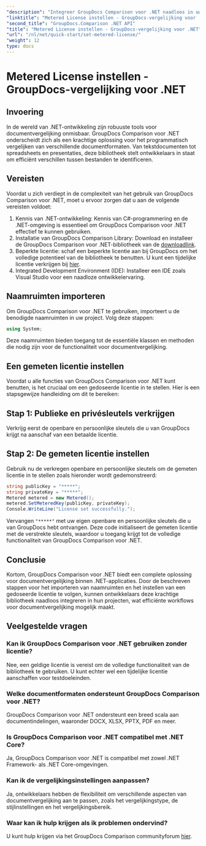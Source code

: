 ```yaml
---
"description": "Integreer GroupDocs Comparison voor .NET naadloos in uw .NET-projecten voor efficiënte workflows voor documentvergelijking."
"linktitle": "Metered License instellen - GroupDocs-vergelijking voor .NET"
"second_title": "GroupDocs.Comparison .NET API"
"title": "Metered License instellen - GroupDocs-vergelijking voor .NET"
"url": "/nl/net/quick-start/set-metered-license/"
"weight": 12
type: docs
---
```

# Metered License instellen - GroupDocs-vergelijking voor .NET

## Invoering
In de wereld van .NET-ontwikkeling zijn robuuste tools voor documentvergelijking onmisbaar. GroupDocs Comparison voor .NET onderscheidt zich als een krachtige oplossing voor het programmatisch vergelijken van verschillende documentformaten. Van tekstdocumenten tot spreadsheets en presentaties, deze bibliotheek stelt ontwikkelaars in staat om efficiënt verschillen tussen bestanden te identificeren.
## Vereisten
Voordat u zich verdiept in de complexiteit van het gebruik van GroupDocs Comparison voor .NET, moet u ervoor zorgen dat u aan de volgende vereisten voldoet:
1. Kennis van .NET-ontwikkeling: Kennis van C#-programmering en de .NET-omgeving is essentieel om GroupDocs Comparison voor .NET effectief te kunnen gebruiken.
2. Installatie van GroupDocs Comparison Library: Download en installeer de GroupDocs Comparison voor .NET-bibliotheek van de [downloadlink](https://releases.groupdocs.com/comparison/net/).
3. Beperkte licentie: schaf een beperkte licentie aan bij GroupDocs om het volledige potentieel van de bibliotheek te benutten. U kunt een tijdelijke licentie verkrijgen bij [hier](https://purchase.groupdocs.com/temporary-license/).
4. Integrated Development Environment (IDE): Installeer een IDE zoals Visual Studio voor een naadloze ontwikkelervaring.

## Naamruimten importeren
Om GroupDocs Comparison voor .NET te gebruiken, importeert u de benodigde naamruimten in uw project. Volg deze stappen:

```csharp
using System;
```
Deze naamruimten bieden toegang tot de essentiële klassen en methoden die nodig zijn voor de functionaliteit voor documentvergelijking.
## Een gemeten licentie instellen
Voordat u alle functies van GroupDocs Comparison voor .NET kunt benutten, is het cruciaal om een gedoseerde licentie in te stellen. Hier is een stapsgewijze handleiding om dit te bereiken:
## Stap 1: Publieke en privésleutels verkrijgen
Verkrijg eerst de openbare en persoonlijke sleutels die u van GroupDocs krijgt na aanschaf van een betaalde licentie.
## Stap 2: De gemeten licentie instellen
Gebruik nu de verkregen openbare en persoonlijke sleutels om de gemeten licentie in te stellen zoals hieronder wordt gedemonstreerd:
```csharp
string publicKey = "*****";
string privateKey = "*****";
Metered metered = new Metered();
metered.SetMeteredKey(publicKey, privateKey);
Console.WriteLine("License set successfully.");
```
Vervangen `"*****"` met uw eigen openbare en persoonlijke sleutels die u van GroupDocs hebt ontvangen. Deze code initialiseert de gemeten licentie met de verstrekte sleutels, waardoor u toegang krijgt tot de volledige functionaliteit van GroupDocs Comparison voor .NET.

## Conclusie
Kortom, GroupDocs Comparison voor .NET biedt een complete oplossing voor documentvergelijking binnen .NET-applicaties. Door de beschreven stappen voor het importeren van naamruimten en het instellen van een gedoseerde licentie te volgen, kunnen ontwikkelaars deze krachtige bibliotheek naadloos integreren in hun projecten, wat efficiënte workflows voor documentvergelijking mogelijk maakt.
## Veelgestelde vragen
### Kan ik GroupDocs Comparison voor .NET gebruiken zonder licentie?
Nee, een geldige licentie is vereist om de volledige functionaliteit van de bibliotheek te gebruiken. U kunt echter wel een tijdelijke licentie aanschaffen voor testdoeleinden.
### Welke documentformaten ondersteunt GroupDocs Comparison voor .NET?
GroupDocs Comparison voor .NET ondersteunt een breed scala aan documentindelingen, waaronder DOCX, XLSX, PPTX, PDF en meer.
### Is GroupDocs Comparison voor .NET compatibel met .NET Core?
Ja, GroupDocs Comparison voor .NET is compatibel met zowel .NET Framework- als .NET Core-omgevingen.
### Kan ik de vergelijkingsinstellingen aanpassen?
Ja, ontwikkelaars hebben de flexibiliteit om verschillende aspecten van documentvergelijking aan te passen, zoals het vergelijkingstype, de stijlinstellingen en het vergelijkingsbereik.
### Waar kan ik hulp krijgen als ik problemen ondervind?
U kunt hulp krijgen via het GroupDocs Comparison communityforum [hier](https://forum.groupdocs.com/c/comparison/12).